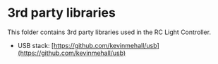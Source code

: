 # 3rd party libraries

This folder contains 3rd party libraries used in the RC Light Controller.

* USB stack: [https://github.com/kevinmehall/usb](https://github.com/kevinmehall/usb)
